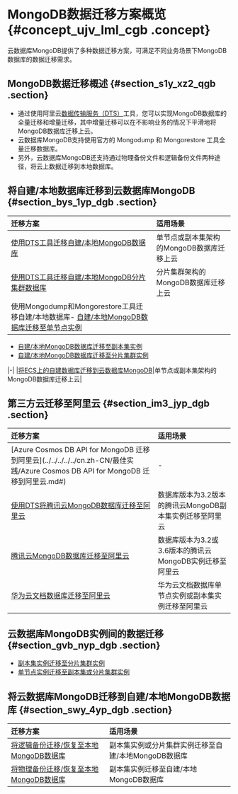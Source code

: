# MongoDB数据迁移方案概览 {#concept_ujv_lml_cgb .concept}

云数据库MongoDB提供了多种数据迁移方案，可满足不同业务场景下MongoDB数据库的数据迁移需求。

## MongoDB数据迁移概述 {#section_s1y_xz2_qgb .section}

-   通过使用阿里云[数据传输服务（DTS）](https://help.aliyun.com/document_detail/26592.html)工具，您可以实现MongoDB数据库的全量迁移和增量迁移，其中增量迁移可以在不影响业务的情况下平滑地将MongoDB数据库迁移上云。
-   云数据库MongoDB支持使用官方的 Mongodump 和 Mongorestore 工具全量迁移数据库。
-   另外，云数据库MongoDB还支持通过物理备份文件和逻辑备份文件两种途径，将云上数据迁移到本地数据库。

## 将自建/本地数据库迁移到云数据库MongoDB {#section_bys_1yp_dgb .section}

|迁移方案|适用场景|
|:---|:---|
|[使用DTS工具迁移自建/本地MongoDB数据库](../../../../../cn.zh-CN/副本集快速入门/数据迁移/使用DTS工具迁移MongoDB自建数据库上云.md#)|单节点或副本集架构的MongoDB数据库迁移上云|
|[使用DTS工具迁移自建/本地MongoDB分片集群数据库](../../../../../cn.zh-CN/分片集群快速入门/数据迁移/使用DTS工具迁移分片集群数据库上云.md#)|分片集群架构的MongoDB数据库迁移上云|
|使用Mongodump和Mongorestore工具迁移自建/本地数据库-   [自建/本地MongoDB数据库迁移至单节点实例](../../../../../cn.zh-CN/单节点快速入门/数据迁移/使用MongoDB工具迁移自建数据库上云.md#)
-   [自建/本地MongoDB数据库迁移至副本集实例](../../../../../cn.zh-CN/副本集快速入门/数据迁移/使用MongoDB工具迁移自建数据库上云.md#)
-   [自建/本地MongoDB数据库迁移至分片集群实例](../../../../../cn.zh-CN/分片集群快速入门/数据迁移/使用MongoDB工具迁移自建数据库上云.md#)

|-|
|[将ECS上的自建数据库迁移到云数据库MongoDB](https://help.aliyun.com/document_detail/26627.html)|单节点或副本集架构的MongoDB数据库迁移上云|

## 第三方云迁移至阿里云 {#section_im3_jyp_dgb .section}

|迁移方案|适用场景|
|:---|:---|
|[Azure Cosmos DB API for MongoDB 迁移到阿里云](../../../../../cn.zh-CN/最佳实践/Azure Cosmos DB API for MongoDB 迁移到阿里云.md#)|-|
|[使用DTS将腾讯云MongoDB数据库迁移至阿里云](cn.zh-CN/用户指南/数据迁移/第三方云迁移到阿里云/使用DTS将腾讯云MongoDB数据库迁移至阿里云.md#)|数据库版本为3.2版本的腾讯云MongoDB副本集实例迁移至阿里云|
|[腾讯云MongoDB数据库迁移至阿里云](cn.zh-CN/用户指南/数据迁移/第三方云迁移到阿里云/腾讯云MongoDB数据库迁移至阿里云.md#)|数据库版本为3.2或3.6版本的腾讯云MongoDB实例迁移至阿里云|
|[华为云文档数据库迁移至阿里云](cn.zh-CN/用户指南/数据迁移/第三方云迁移到阿里云/华为云文档数据库迁移至阿里云.md#)|华为云文档数据库单节点实例或副本集实例迁移至阿里云|

## 云数据库MongoDB实例间的数据迁移 {#section_gvb_nyp_dgb .section}

-   [副本集实例迁移至分片集群实例](cn.zh-CN/用户指南/数据迁移/MongoDB实例间迁移/副本集实例迁移至分片集群实例.md#)
-   [单节点实例迁移至副本集或分片集群实例](cn.zh-CN/用户指南/数据迁移/MongoDB实例间迁移/单节点实例迁移至副本集或分片集群实例.md#)

## 将云数据库MongoDB迁移到自建/本地MongoDB数据库 {#section_swy_4yp_dgb .section}

|迁移方案|适用场景|
|:---|:---|
|[将逻辑备份迁移/恢复至本地MongoDB数据库](cn.zh-CN/用户指南/数据恢复/逻辑备份恢复至自建数据库.md#)|副本集实例或分片集群实例迁移至自建/本地MongoDB数据库|
|[将物理备份迁移/恢复至本地MongoDB数据库](cn.zh-CN/用户指南/数据恢复/物理备份恢复至自建数据库/将MongoDB物理备份文件恢复至自建数据库.md#)|副本集实例迁移至自建/本地MongoDB数据库|

